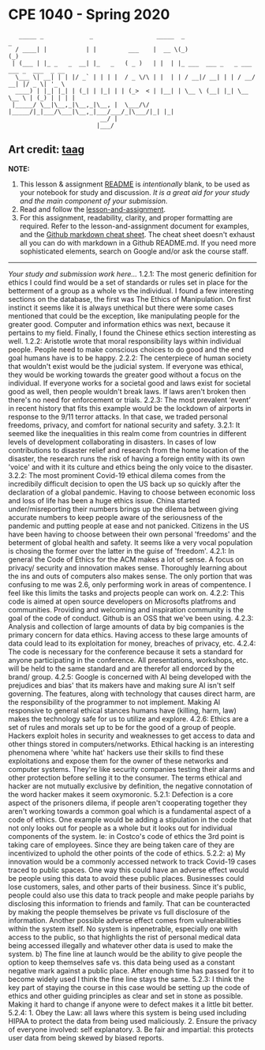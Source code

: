 # CPE 1040 - Spring 2020

```
   _____ _             _                  _____  _                        _             
  / ____| |           | |         ___    |  __ \(_)                      (_)            
 | (___ | |_ _   _  __| |_   _   ( _ )   | |  | |_ ___  ___ _   _ ___ ___ _  ___  _ __  
  \___ \| __| | | |/ _` | | | |  / _ \/\ | |  | | / __|/ __| | | / __/ __| |/ _ \| '_ \ 
  ____) | |_| |_| | (_| | |_| | | (_>  < | |__| | \__ \ (__| |_| \__ \__ \ | (_) | | | |
 |_____/ \__|\__,_|\__,_|\__, |  \___/\/ |_____/|_|___/\___|\__,_|___/___/_|\___/|_| |_|
                          __/ |                                                         
                         |___/                                                                                                                                                                             
```

Art credit: [taag](http://patorjk.com/software/taag/#p=display&f=Big&t=Study%20%26%20Discussion)
---

**NOTE:** 
1. This lesson & assignment [README](README.md) is _intentionally_ blank, to be used as your notebook for study and discussion. _It is a great aid for your study and the main component of your submission._
2. Read and follow the [lesson-and-assignment](lesson-and-assignment.md).
3. For this assignment, readability, clarity, and proper formatting are required. Refer to the lesson-and-assignment document for examples, and the [Github markdown cheat sheet](https://github.com/adam-p/markdown-here/wiki/Markdown-Cheatsheet). The cheat sheet doesn't exhaust all you can do with markdown in a Github README.md. If you need more sophisticated elements, search on Google and/or ask the course staff.
---
_Your study and submission work here..._
1.2.1:
The most generic definition for ethics I could find would be a set of standards or rules set in place for the betterment of a group as a whole vs the individual. I found a few interesting sections on the database, the first was The Ethics of Manipulation. On first instinct it seems like it is always unethical but there were some cases mentioned that could be the exception, like manipulating people for the greater good. Computer and information ethics was next, because it pertains to my field. Finally, I found the Chinese ethics section interesting as well.
1.2.2: Aristotle wrote that moral responsibility lays within individual people. People need to make conscious choices to do good and the end goal humans have is to be happy.
2.2.2: The centerpiece of human society that wouldn't exist would be the judicial system. If everyone was ethical, they would be working towards the greater good without a focus on the individual. If everyone works for a societal good and laws exist for societal good as well, then people wouldn't break laws. If laws aren't broken then there's no need for enforcement or trials. 
2.2.3: The most prevalent ‘event’ in recent history that fits this example would be the lockdown of airports in response to the 9/11 terror attacks. In that case, we traded personal freedoms, privacy, and comfort for national security and safety. 
3.2.1: It seemed like the inequalities in this realm come from countries in different levels of development collaborating in disasters. In cases of low contributions to disaster relief and research from the home location of the disaster, the research runs the risk of having a foreign entity with its own 'voice' and with it its culture and ethics being the only voice to the disaster.
3.2.2: The most prominent Covid-19 ethical dilema comes from the incredibily difficult decision to open the US back up so quickly after the declaration of a global pandemic. Having to choose between economic loss and loss of life has been a huge ethics issue. China started under/misreporting their numbers brings up the dilema between giving accurate numbers to keep people aware of the seriousness of the pandemic and putting people at ease and not panicked. Citizens in the US have been having to choose between their own personal 'freedoms' and the beterment of global health and safety. It seems like a very vocal population is chosing the former over the latter in the guise of 'freedom'. 
4.2.1: In general the Code of Ethics for the ACM makes a lot of sense. A focus on privacy/ security and innovation makes sense. Thoroughly learning about the ins and outs of computers also makes sense. The only portion that was confusing to me was 2.6, only performing work in areas of compentence. I feel like this limits the tasks and projects people can work on.
4.2.2: This code is aimed at open source developers on Microsofts platfroms and communities. Providing and welcoming and inspiration community is the goal of the code of conduct. Github is an OSS that we've been using.
4.2.3: Analysis and collection of large amounts of data by big companies is the primary concern for data ethics. Having access to these large amounts of data could lead to its exploitation for money, breaches of privacy, etc.
4.2.4: The code is necessary for the conference because it sets a standard for anyone participating in the conference. All presentations, workshops, etc. will be held to the same standard and are therefor all endorced by the brand/ group.
4.2.5: Google is concerned with AI being developed with the prejudices and bias' that its makers have and making sure AI isn't self governing.  The features, along with technology that causes direct harm, are the responsibility of the programmer to not implement. Making AI responsive to general ethical stances humans have (killing, harm, law) makes the technology safe for us to utilize and explore.
4.2.6: Ethics are a set of rules and morals set up to be for the good of a group of people. Hackers exploit holes in security and weaknesses to get access to data and other things stored in computers/networks. Ethical hacking is an interesting phenomena where 'white hat' hackers use their skills to find these exploitations and expose them for the owner of these networks and computer systems. They're like security companies testing their alarms and other protection before selling it to the consumer. The terms ethical and hacker are not mutually exclusive by definition, the negative connotation of the word hacker makes it seem oxymoronic.
5.2.1: Defection is a core aspect of the prisoners dilema, if people aren't cooperating together they aren't working towards a common goal which is a fundamental aspect of a code of ethics. One example would be adding a stipulation in the code that not only looks out for people as a whole but it looks out for individual components of the system. Ie: in Costco's code of ethics the 3rd point is taking care of employees. Since they are being taken care of they are incentivized to uphold the other points of the code of ethics.
5.2.2: a) My innovation would be a commonly accessed network to track Covid-19 cases traced to public spaces. One way this could have an adverse effect would be people using this data to avoid these public places. Businesses could lose customers, sales, and other parts of their business. Since it's public, people could also use this data to track people and make people pariahs by disclosing this information to friends and family. That can be counteracted by making the people themselves be private vs full disclosure of the information. Another possible adverse effect comes from vulnerabilities within the system itself. No system is inpenetrable, especially one with access to the public, so that highlights the rist of personal medical data being accessed illegally and whatever other data is used to make the system.
b) The fine line at launch would be the ability to give people the option to keep themselves safe vs. this data being used as a constant negative mark against a public place. After enough time has passed for it to become widely used I think the fine line stays the same.
5.2.3: I think the key part of staying the course in this case would be setting up the code of ethics and other guiding principles as clear and set in stone as possible. Making it hard to change if anyone were to defect makes it a little bit better.
5.2.4: 1. Obey the Law: all laws where this system is being used including HIPAA to protect the data from being used maliciously. 2. Ensure the privacy of everyone involved: self explanatory. 3. Be fair and impartial: this protects user data from being skewed by biased reports.
